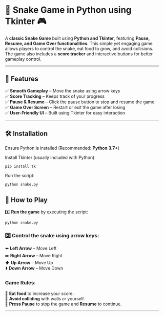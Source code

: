 # 🐍 Snake Game in Python using Tkinter 🎮

A **classic Snake Game** built using **Python and Tkinter**, featuring **Pause, Resume, and Game Over functionalities**. This simple yet engaging game allows players to control the snake, eat food to grow, and avoid collisions. The game also includes a **score tracker** and interactive buttons for better gameplay control.

---

## 📌 Features
✅ **Smooth Gameplay** – Move the snake using arrow keys  
✅ **Score Tracking** – Keeps track of your progress  
✅ **Pause & Resume** – Click the pause button to stop and resume the game  
✅ **Game Over Screen** – Restart or exit the game after losing  
✅ **User-Friendly UI** – Built using Tkinter for easy interaction  

---

## 🛠 Installation

Ensure Python is installed (Recommended: **Python 3.7+**)

Install Tkinter (usually included with Python):
```bash
pip install tk
```

Run the script:
```bash
python snake.py
```

## 🚀 How to Play
1️⃣ **Run the game** by executing the script:
   ```bash
   python snake.py
```
### 2️⃣ Control the snake using arrow keys:

⬅️ **Left Arrow** – Move Left  
➡️ **Right Arrow** – Move Right  
⬆️ **Up Arrow** – Move Up  
⬇️ **Down Arrow** – Move Down  

### Game Rules:

🥕 **Eat food** to increase your score.  
🚧 **Avoid colliding** with walls or yourself.  
🔄 **Press Pause** to stop the game and **Resume** to continue.  

---


